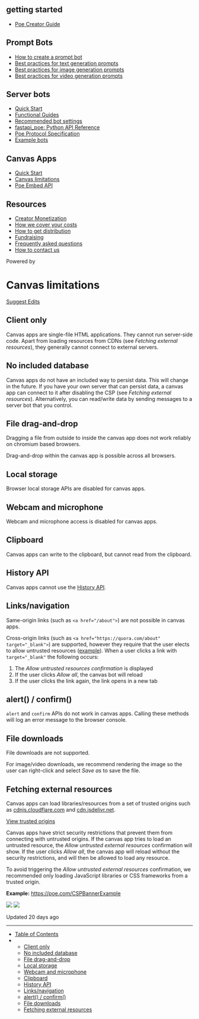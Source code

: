 getting started
---------------

* [Poe Creator Guide](/docs/welcome-to-poe-for-creators)

Prompt Bots
-----------

* [How to create a prompt bot](/docs/how-to-create-a-prompt-bot)
* [Best practices for text generation prompts](/docs/best-practice-text-generation)
* [Best practices for image generation prompts](/docs/best-practices-image-generation-bots)
* [Best practices for video generation prompts](/docs/best-practices-for-video-generation-prompts)

Server bots
-----------

* [Quick Start](/docs/quick-start)
* [Functional Guides](/docs/server-bots-functional-guides)
* [Recommended bot settings](/docs/recommended-bot-settings)
* [fastapi\_poe: Python API Reference](/docs/fastapi_poe-python-reference)
* [Poe Protocol Specification](/docs/poe-protocol-specification)
* [Example bots](/docs/examples)

Canvas Apps
-----------

* [Quick Start](/docs/canvas-app-quick-start)
* [Canvas limitations](/docs/canvas-limitations)
* [Poe Embed API](/docs/poe-embed-api)

Resources
---------

* [Creator Monetization](/docs/creator-monetization)
* [How we cover your costs](/docs/how-we-cover-your-costs)
* [How to get distribution](/docs/how-to-get-distribution)
* [Fundraising](/docs/fundraising)
* [Frequently asked questions](/docs/frequently-asked-questions)
* [How to contact us](/docs/how-to-contact-us)

Powered by

Canvas limitations
==================

[Suggest Edits](/edit/canvas-limitations)

Client only
-----------

Canvas apps are single-file HTML applications. They cannot run server-side code. Apart from loading resources from CDNs (see *Fetching external resources*), they generally cannot connect to external servers.

No included database
--------------------

Canvas apps do not have an included way to persist data. This will change in the future. If you have your own server that can persist data, a canvas app can connect to it after disabling the CSP (see *Fetching external resources*). Alternatively, you can read/write data by sending messages to a server bot that you control.

File drag-and-drop
------------------

Dragging a file from outside to inside the canvas app does not work reliably on chromium based browsers.

Drag-and-drop within the canvas app is possible across all browsers.

Local storage
-------------

Browser local storage APIs are disabled for canvas apps.

Webcam and microphone
---------------------

Webcam and microphone access is disabled for canvas apps.

Clipboard
---------

Canvas apps can write to the clipboard, but cannot read from the clipboard.

History API
-----------

Canvas apps cannot use the [History API](https://developer.mozilla.org/en-US/docs/Web/API/History_API).

Links/navigation
----------------

Same-origin links (such as `<a href="/about">`) are not possible in canvas apps.

Cross-origin links (such as `<a href="https://quora.com/about" target="_blank">`) are supported, however they require that the user elects to allow untrusted resources ([example](https://poe.com/TargetBlankLink)). When a user clicks a link with `target="_blank"` the following occurs:

1. The *Allow untrusted resources confirmation* is displayed
2. If the user clicks *Allow all*, the canvas bot will reload
3. If the user clicks the link again, the link opens in a new tab

alert() / confirm()
-------------------

`alert` and `confirm` APIs do not work in canvas apps. Calling these methods will log an error message to the browser console.

File downloads
--------------

File downloads are not supported.

For image/video downloads, we recommend rendering the image so the user can right-click and select *Save as* to save the file.

Fetching external resources
---------------------------

Canvas apps can load libraries/resources from a set of trusted origins such as [cdnjs.cloudflare.com](http://cdnjs.cloudflare.com) and [cdn.jsdelivr.net](http://cdn.jsdelivr.net).

[View trusted origins](https://poe.com/canvas_csp)

Canvas apps have strict security restrictions that prevent them from connecting with untrusted origins. If the canvas app tries to load an untrusted resource, the *Allow untrusted external resources* confirmation will show. If the user clicks *Allow all*, the canvas app will reload without the security restrictions, and will then be allowed to load any resource.

To avoid triggering the *Allow untrusted external resources* confirmation, we recommended only loading JavaScript libraries or CSS frameworks from a trusted origin.

**Example:** <https://poe.com/CSPBannerExample>

![](https://files.readme.io/17529e6cbce70f378522bda6c625372e11dbf4bad141c23e26350b0d9c377258-image.png)
![](https://files.readme.io/46e3944ee46576c947915885ec59728435981c4dad4918e2058b8fde4ec0f77b-image.png)

Updated 20 days ago

---

* [Table of Contents](#)
* + [Client only](#client-only)
  + [No included database](#no-included-database)
  + [File drag-and-drop](#file-drag-and-drop)
  + [Local storage](#local-storage)
  + [Webcam and microphone](#webcam-and-microphone)
  + [Clipboard](#clipboard)
  + [History API](#history-api)
  + [Links/navigation](#linksnavigation)
  + [alert() / confirm()](#alert--confirm)
  + [File downloads](#file-downloads)
  + [Fetching external resources](#fetching-external-resources)